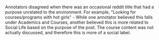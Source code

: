 Annotators disagreed when there was an occasional reddit title that had a purpose unrelated to the environment. For example, "Looking for courses/programs with hot girls" - While one annotator believed this falls under Academics and Courses, another believed this is more related to Social Life based on the purpose of the post. The course content was not actually discussed, and therefore this is more of a social label.